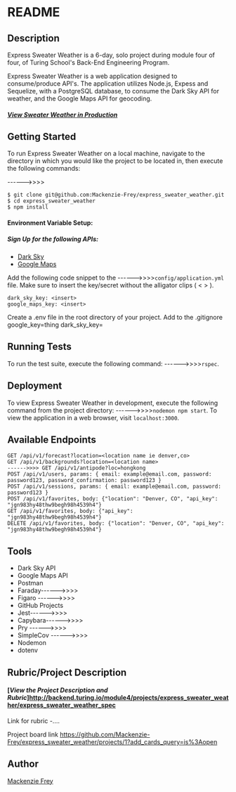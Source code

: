# README

## Description
Express Sweater Weather is a 6-day, solo project during module four of four, of Turing School's Back-End Engineering Program.

Express Sweater Weather is a web application designed to consume/produce API's. The application utilizes Node.js, Expess and Sequelize, with a PostgreSQL database, to consume the Dark Sky API for weather, and the Google Maps API for geocoding.

#### [**_View Sweater Weather in Production_**](https://express-sweater-weather.herokuapp.com/) </br>


## Getting Started

To run Express Sweater Weather on a local machine, navigate to the directory in which you would like the project to be located in, then execute the following commands:

------>>>>
```
$ git clone git@github.com:Mackenzie-Frey/express_sweater_weather.git
$ cd express_sweater_weather
$ npm install
```
#### Environment Variable Setup:

##### Sign Up for the following APIs:
* [Dark Sky](https://darksky.net/dev)
* [Google Maps](https://developers.google.com/maps/documentation/javascript/get-api-key)


Add the following code snippet to the ------>>>>`config/application.yml` file. Make sure to insert the key/secret without the alligator clips ( < > ).
```
dark_sky_key: <insert>
google_maps_key: <insert>
```
Create a .env file in the root directory of your project. Add to the .gitignore
google_key=thing
dark_sky_key=
## Running Tests

To run the test suite, execute the following command: ------>>>>`rspec`.

## Deployment

To view Express Sweater Weather in development, execute the following command from the project directory: ------>>>>`nodemon npm start`. To view the application in a web browser, visit `localhost:3000`.



## Available Endpoints
```
GET /api/v1/forecast?location=<location name ie denver,co>
GET /api/v1/backgrounds?location=<location name>
------>>>> GET /api/v1/antipode?loc=hongkong
POST /api/v1/users, params: { email: example@email.com, password: password123, password_confirmation: password123 }
POST /api/v1/sessions, params: { email: example@email.com, password: password123 }
POST /api/v1/favorites, body: {"location": "Denver, CO", "api_key": "jgn983hy48thw9begh98h4539h4"}
GET /api/v1/favorites, body: {"api_key": "jgn983hy48thw9begh98h4539h4"}
DELETE /api/v1/favorites, body: {"location": "Denver, CO", "api_key": "jgn983hy48thw9begh98h4539h4"}
```

## Tools
* Dark Sky API
* Google Maps API
* Postman
* Faraday------>>>>
* Figaro ------>>>>
* GitHub Projects
* Jest------>>>>
* Capybara------>>>>
* Pry ------>>>>
* SimpleCov ------>>>>
* Nodemon
* dotenv

## Rubric/Project Description
#### [**_View the Project Description and Rubric_**]http://backend.turing.io/module4/projects/express_sweater_weather/express_sweater_weather_spec

Link for rubric -....

Project board link https://github.com/Mackenzie-Frey/express_sweater_weather/projects/1?add_cards_query=is%3Aopen


## Author
[Mackenzie Frey](https://github.com/Mackenzie-Frey)
